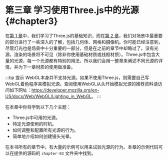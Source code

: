 # 第三章 学习使用Three.js中的光源 {#chapter3}

在[第 1 章](/docs/chapter1/)中，我们学习了Three.js的基础知识，而在[第 2 章](/docs/chapter2/)，我们对场景中最重要的部分进行了一些深入的了解，包括几何体、网格和摄像机。你可能已经注意到，尽管灯光也是场景中十分重要的一部分，但是在之前的章节中却略过了。没有光源，渲染的场景将不可见（除非你使用基础材质或线框材质）。Three.js中包含大量的光源，每一个光源都有特别的用法，所以我们会用一整章来阐述不同光源的详情，并为下一章材质的使用做准备。

:::tip 提示
WebGL本身并不支持光源。如果不使用Three.js，则需要自己写WebGL着色程序来模拟光源。查阅使用WebGL从头开始模拟光源的推荐资料请访问如下网址：<https://developer.mozilla.org/en-US/docs/Web/WebGL/Lighting_in_WebGL>。
:::

在本章中你将学到以下几个主题：
* Three.js中可用的光源。
* 特定光源使用的时机。
* 如何调整和配置所有光源的行为。
* 简单地介绍如何创建镜头光晕。

在本书所有的章节中，有大量的示例可以用来试验光源的行为。本章的示例代码可以在提供的源码的 `chapter-03` 文件夹中找到。
